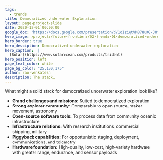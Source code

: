 ```yaml
---
tags:
  - trends
title: Democratized Underwater Exploration
layout: page-project-slide
date: 2020-12-01 00:00:00
google_doc: "https://docs.google.com/presentation/d/1oIziqtVM878uRG-JOfrQNvGFsQWKP_S_W8cLkhQlXvA/edit#slide=id.g8f42444074_0_31"
hero_image: /projects/future-frontiers/02-trends-01-democratized-underwater-exploration-04.jpg
hero_border: true
hero_desciption: Democratized underwater exploration
hero_caption:  |
  [Sofar](https://www.sofarocean.com/products/trident)
hero_position: left
page_text_color: white
page_bg_color: "25,150,175"
author: rao-venkatesh
description: The stack…
---
```

What might a solid stack for democratized underwater exploration look like?

- **Grand challenges and missions:** Suited to democratized exploration
- **Strong explorer community:** Comparable to open source, maker movement, astronomy
- **Open-source software tools:** To process data from community oceanic infrastructure
- **Infrastructure relations:** With research institutions, commercial shipping, military 
- **Piggyback capabilities:** For opportunistic staging, deployment, communications, and telemetry
- **Hardware foundation:** High-quality, low-cost, high-variety hardware with greater range, endurance, and sensor payloads
